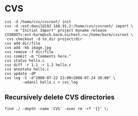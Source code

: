 # CVS

    cvs -d /home/cvs/cvsroot/ init
    cvs -d :ext:danil@192.168.91.2:/home/cvs/cvsroot/ import \
        -m "Initial Import" project myname release
    CVSROOT=:ext:barm@ssh.barm.nichost.ru:/home/barm/cvsroot \
     cvs checkout -d to_dir project/dir
    cvs add dir/file
    cvs add -kb image.jpg
    cvs remove -f dir/file
    cvs commit -m "Comments here."
    cvs status hello.c
    cvs diff -r 1.1 -r 1.2 hello.c
    cvs annotate hello.c
    cvs update -dP
    cvs log -S -d"2008-07-22 23:00<2008-07-24 20:00" \
            -wdanil hello.c > cvs_log

## Recursively delete CVS directories

    find ./ -depth -name 'CVS' -exec rm -rf '{}' \;
